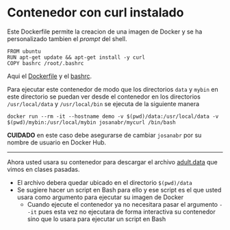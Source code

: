 # Contenedor con curl instalado

Este Dockerfile permite la creacion de una imagen de Docker y se ha personalizado tambien el *prompt* del shell.

```
FROM ubuntu
RUN apt-get update && apt-get install -y curl
COPY bashrc /root/.bashrc
```

Aqui el [Dockerfile](Dockerfile) y el [bashrc](bashrc).

Para ejecutar este contenedor de modo que los directorios `data` y `mybin` en este directorio se puedan ver desde el contenedor en los directorios `/usr/local/data` y `/usr/local/bin` se ejecuta de la siguiente manera

```
docker run --rm -it --hostname demo -v $(pwd)/data:/usr/local/data -v $(pwd)/mybin:/usr/local/mybin josanabr/mycurl /bin/bash
```

**CUIDADO** en este caso debe asegurarse de cambiar `josanabr` por su nombre de usuario en Docker Hub.

---

Ahora usted usara su contenedor para descargar el archivo [adult.data](http://archive.ics.uci.edu/ml/machine-learning-databases/adult/adult.data) que vimos en clases pasadas.

* El archivo debera quedar ubicado en el directorio `$(pwd)/data`
* Se sugiere hacer un script en Bash para ello y ese script es el que usted usara como argumento para ejecutar su imagen de Docker
  * Cuando ejecute el contenedor ya no necesitara pasar el argumento `--it` pues esta vez no ejecutara de forma interactiva su contenedor sino que lo usara para ejecutar un script en Bash 
